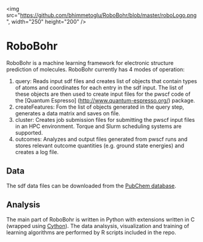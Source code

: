 <img src="https://github.com/bhimmetoglu/RoboBohr/blob/master/roboLogo.png", width="250" height="200" />

# RoboBohr
RoboBohr is a machine learning framework for electronic structure prediction of molecules. 
RoboBohr currently has 4 modes of operation:

1. query: Reads input sdf files and creates list of objects that contain types of atoms and coordinates for each entry in the sdf input. The list of these objects are then used to create input files for the pwscf code of the [Quantum Espresso] (http://www.quantum-espresso.org/) package.
2. createFeatures: Fom the list of objects generated in the query step, generates a data matrix and saves on file.
3. cluster: Creates job submission files for submitting the pwscf input files in an HPC environment. Torque and Slurm scheduling systems are supported.
4. outcomes: Analyzes and output files generated from pwscf runs and stores relevant outcome quantities (e.g. ground state energies) and creates a log file.

## Data

The sdf data files can be downloaded from the [PubChem database](https://pubchem.ncbi.nlm.nih.gov/).  

## Analysis

The main part of RoboBohr is written in Python with extensions written in C (wrapped using [Cython](http://cython.org/)). The data analsysis, visualization and training of learning algorithms are performed by R scripts included in the repo.

